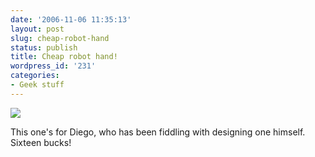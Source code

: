 ```yaml
---
date: '2006-11-06 11:35:13'
layout: post
slug: cheap-robot-hand
status: publish
title: Cheap robot hand!
wordpress_id: '231'
categories:
- Geek stuff
---
```



[
![](http://www.phfactor.net/wp-pics/robot-hand.jpg)
](http://www.makezine.com/blog/archive/2006/11/robotic_hand_16.html?CMP=OTC-0D6B48984890)

This one's for Diego, who has been fiddling with designing one himself. Sixteen bucks!
